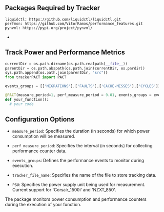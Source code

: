 ## Packages Required by Tracker
```shell
liquidctl: https://github.com/liquidctl/liquidctl.git
perfmon: https://github.com/VitorRamos/performance_features.git
pynvml: https://pypi.org/project/pynvml/
```
- 

## Track Power and Performance Metrics

```python
currentDir = os.path.dirname(os.path.realpath(__file__))
parentDir = os.path.abspath(os.path.join(currentDir, os.pardir))
sys.path.append(os.path.join(parentDir, "src"))
from trackerPACT import PACT

events_groups = [['MIGRATIONS'],['FAULTS'],['CACHE-MISSES'],['CYCLES']]

@PACT(measure_period=1, perf_measure_period = 0.01, events_groups = events_groups, tracker_file_name = "./PACT.csv", PSU = "Corsair_1500i")
def your_function():
  # your code
  ```


## Configuration Options

- `measure_period`: Specifies the duration (in seconds) for which power consumption will be measured.

- `perf_measure_period`: Specifies the interval (in seconds) for collecting performance counter data.

- `events_groups`: Defines the performance events to monitor during execution.

- `tracker_file_name`: Specifies the name of the file to store tracking data.

- `PSU`: Specifies the power supply unit being used for measurement. Current support for 'Corsair_1500i' and 'NZXT_850'.


The package monitors power consumption and performance counters during the execution of your function.
